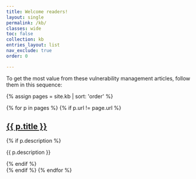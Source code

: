 ```yaml
---
title: Welcome readers!
layout: single
permalink: /kb/
classes: wide
toc: false
collection: kb
entries_layout: list
nav_exclude: true
order: 0

---
```


To get the most value from these vulnerability management articles, follow them in this sequence:

{% assign pages = site.kb | sort: 'order' %}
<div class="kb-list">
{% for p in pages %}
  {% if p.url != page.url %}
  <div class="kb-item">
    <h2><a href="{{ p.url | relative_url }}">{{ p.title }}</a></h2>
    {% if p.description %}
    <p class="kb-desc">{{ p.description }}</p>
    {% endif %}
  </div>
  {% endif %}
{% endfor %}
</div>
